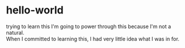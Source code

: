# hello-world
trying to learn this
I'm going to power through this because I'm not a natural.  
When I committed to learning this, I had very little idea what I was in for. 
